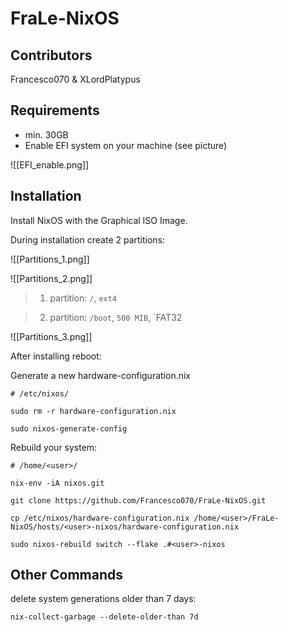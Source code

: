 # FraLe-NixOS

## Contributors
Francesco070 &amp; XLordPlatypus

## Requirements

- min. 30GB
- Enable EFI system on your machine  (see picture)

![[EFI_enable.png]]

## Installation
  
Install NixOS with the Graphical ISO Image.

During installation create 2 partitions:

![[Partitions_1.png]]


![[Partitions_2.png]]

> 1. partition: `/`, `ext4`

> 2. partition: `/boot`, `500 MIB`, `FAT32
 
![[Partitions_3.png]]

After installing reboot:


Generate a new hardware-configuration.nix

```shell
# /etc/nixos/

sudo rm -r hardware-configuration.nix

sudo nixos-generate-config

```
Rebuild your system:

```shell 
# /home/<user>/

nix-env -iA nixos.git

git clone https://github.com/Francesco070/FraLe-NixOS.git

cp /etc/nixos/hardware-configuration.nix /home/<user>/FraLe-NixOS/hosts/<user>-nixos/hardware-configuration.nix

sudo nixos-rebuild switch --flake .#<user>-nixos

```

## Other Commands

delete system generations older than 7 days:

```shell
nix-collect-garbage --delete-older-than 7d
```